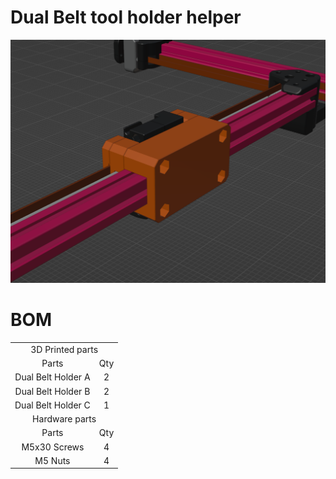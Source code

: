 # Dual Belt tool holder helper

![installation_screenshot](https://github.com/GP3DS/Voron-Mods/blob/main/TOOL_Dual_Belt_Helper/Images/installation_screenshot.png)


# BOM


<table>
  <tr>
    <td colspan=2 align=center>3D Printed parts</td>
  </tr> 
  <tr>
    <td align=center>Parts</td>
    <td align=center>Qty</td>
  </tr>
  <tr>
    <td align=center>Dual Belt Holder A</td>
    <td align=center>2</td>
  </tr>
  <tr>
    <td align=center>Dual Belt Holder B</td>
    <td align=center>2</td>
  </tr>  <tr>
    <td align=center>Dual Belt Holder C</td>
    <td align=center>1</td>
  </tr>
  <tr>
    <td colspan=2 align=center>Hardware parts</td>
  </tr> 
  <tr>
    <td align=center>Parts</td>
    <td align=center>Qty</td>
  </tr>
  <tr>
    <td align=center>M5x30 Screws</td>
    <td align=center>4</td>
  </tr>
  <tr>
    <td align=center>M5 Nuts</td>
    <td align=center>4</td>
  </tr>
</table>
